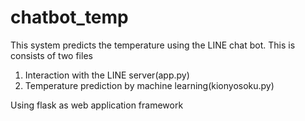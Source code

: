 # chatbot_temp


This system predicts the temperature using the LINE chat bot.
This is consists of two files
1. Interaction with the LINE server(app.py)
2. Temperature prediction by machine learning(kionyosoku.py)

Using flask as web application framework

